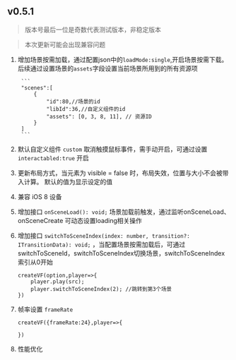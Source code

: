## v0.5.1

> 版本号最后一位是奇数代表测试版本，非稳定版本

> 本次更新可能会出现兼容问题

1. 增加场景按需加载，通过配置json中的`loadMode:single`,开启场景按需下载。 后续通过设置场景的`assets`字段设置当前场景所用到的所有资源项

        ```
        "scenes":[
            {
                "id":80,//场景的id
                "libId":36,//自定义组件的id
                "assets": [0, 3, 8, 11], // 资源ID
            }
        ]
        ```

1. 默认自定义组件 `custom` 取消触摸鼠标事件，需手动开启，可通过设置 `interactabled:true` 开启

1. 更新布局方式，当元素为 visible = false 时，布局失效，位置与大小不会被带入计算。 默认的值为显示设定的值

1. 兼容 iOS 8 设备

1. 增加接口 `onSceneLoad(): void;` 场景加载前触发，通过监听onSceneLoad、onSceneCreate 可动态设置loading相关操作

1. 增加接口 `switchToSceneIndex(index: number, transition?: ITransitionData): void;` ，当配置场景按需加载后，可通过switchToSceneId，switchToSceneIndex切换场景，switchToSceneIndex索引从0开始

    ```
    createVF(option,player=>{
        player.play(src);
        player.switchToSceneIndex(2); //跳转到第3个场景
    })

    ```

1. 帧率设置 `frameRate`

    ```
    createVF({frameRate:24},player=>{

    })

    ```

1. 性能优化